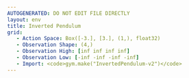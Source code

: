 ```yaml
---
AUTOGENERATED: DO NOT EDIT FILE DIRECTLY
layout: env
title: Inverted Pendulum
grid:
   - Action Space: Box([-3.], [3.], (1,), float32)
   - Observation Shape: (4,)
   - Observation High: [inf inf inf inf]
   - Observation Low: [-inf -inf -inf -inf]
   - Import: <code>gym.make("InvertedPendulum-v2")</code>
---
```

